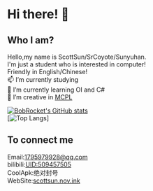 # Hi there! 👋 <br>

## Who I am?

Hello,my name is ScottSun/SrCoyote/Sunyuhan. <br>
I'm just a student who is interested in computer! <br>Friendly in English/Chinese! <br>
📫 I’m currently studying <br>
🌱 I’m currently learning OI and C#<br>
👯 I’m creative in [MCPL](https://bobrocket.github.io/MCPL/)<br>

[![BobRocket's GitHub stats](https://github-readme-stats.vercel.app/api?username=BobRocket&theme=flag-india)](https://github.com/BobRocket)<br>
[![Top Langs](https://github-readme-stats.vercel.app/api/top-langs/?username=BobRocket&layout=compact&theme=flag-india)]


## To connect me
Email:1795979928@qq.com<br>
bilibili:[UID:509457505](https://space.bilibili.com/509457505)<br>
CoolApk:绝对封号<br>
WebSite:[scottsun.nov.ink](https://scottsun.nov.ink)
<!--
**BobRocket/BobRocket** is a ✨ _special_ ✨ repository because its  (this file) appears on your GitHub profile.

Here are some ideas to get you started:

- 🔭 I’m currently working on ...
- 🌱 I’m currently learning ...
- 👯 I’m looking to collaborate on ...
- 🤔 I’m looking for help with ...
- 💬 Ask me about ...
- 📫 How to reach me: ...
- 😄 Pronouns: ...
- ⚡ Fun fact: ...
-->
